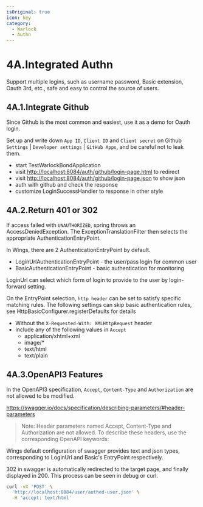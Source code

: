 ```yaml
---
isOriginal: true
icon: key
category:
  - Warlock
  - Authn
---
```


# 4A.Integrated Authn

Support multiple logins, such as username password, Basic extension, Oauth 3rd, etc.,
safe and easy to control the source of users.

## 4A.1.Integrate Github

Since Github is the most common and easiest, use it as a demo for Oauth login.

Set up and write down `App ID`, `Client ID` and `Client secret` on Github
`Settings` | `Developer settings` | `GitHub Apps`, and be careful not to leak them.

* start TestWarlockBondApplication
* visit <http://localhost:8084/auth/github/login-page.html> to redirect
* visit <http://localhost:8084/auth/github/login-page.json> to show json
* auth with github and check the response
* customize LoginSuccessHandler to response in other style

## 4A.2.Return 401 or 302

If access failed with `UNAUTHORIZED`, spring throws an AccessDeniedException.
The ExceptionTranslationFilter then selects the appropriate AuthenticationEntryPoint.

In Wings, there are 2 AuthenticationEntryPoint by default.

* LoginUrlAuthenticationEntryPoint - the user/pass login for common user
* BasicAuthenticationEntryPoint - basic authentication for monitoring

LoginUrl can select which form of login to provide to the user by login-forward setting.

On the EntryPoint selection, `http header` can be set to satisfy specific matching rules.
The following settings can skip basic authentication rules, see HttpBasicConfigurer.registerDefaults for details

* Without the `X-Requested-With: XMLHttpRequest` header
* Include any of the following values in `Accept`
  - application/xhtml+xml
  - image/*
  - text/html
  - text/plain

## 4A.3.OpenAPI3 Features

In the OpenAPI3 specification, `Accept`, `Content-Type` and `Authorization` are not allowed to be modified.

<https://swagger.io/docs/specification/describing-parameters/#header-parameters>

> Note: Header parameters named Accept, Content-Type and Authorization
> are not allowed. To describe these headers, use the corresponding OpenAPI keywords:

Wings default configuration of swagger provides text and json types,
corresponding to LoginUrl and Basic's EntryPoint respectively.

302 in swagger is automatically redirected to the target page,
and finally displayed in 200. This process can be seen in debug or curl.

```bash
curl -vX 'POST' \
  'http://localhost:8084/user/authed-user.json' \
  -H 'accept: text/html'
```
